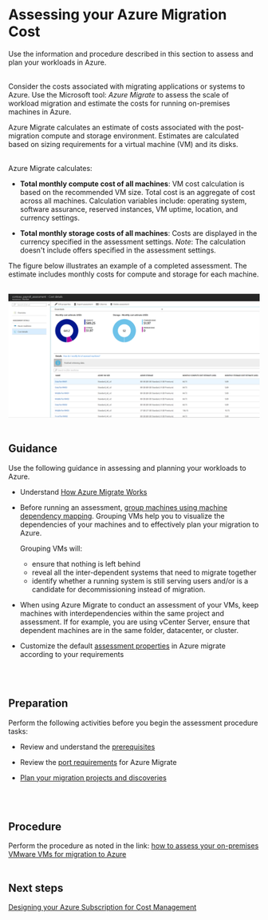 # Assessing your Azure Migration Cost
Use the information and procedure described in this section to assess and plan your workloads in Azure.
<br />
<br />

Consider the costs associated with migrating applications or systems to Azure. Use the Microsoft tool: *Azure Migrate* to assess the scale of workload migration and estimate the costs for running on-premises machines in Azure.

Azure Migrate calculates an estimate of costs associated with the post-migration compute and storage environment. Estimates are calculated based on sizing requirements for a virtual machine (VM) and its disks.
<br />
<br />

Azure Migrate calculates:  
- **Total monthly compute cost of all machines**: VM cost calculation is based on the recommended VM size. Total cost is an aggregate of cost across all machines. Calculation variables include: operating system, software assurance, reserved instances, VM uptime, location, and currency settings. 

- **Total monthly storage costs of all machines**:  Costs are displayed in the currency specified in the assessment settings. *Note*: The calculation doesn't include offers specified in the assessment settings. 

The figure below illustrates an example of a completed assessment. The estimate includes monthly costs for compute and storage for each machine.
<br/>
<br/>

![assessment](https://github.com/alvarovitta/Cost-Management/blob/master/Images/assessment-vm-cost.png)
<br/>
<br/>

## Guidance
Use the following guidance in assessing and planning your workloads to Azure.

- Understand [How Azure Migrate Works](https://docs.microsoft.com/en-us/azure/migrate/migrate-overview#how-does-azure-migrate-work)

- Before running an assessment, [group machines using machine dependency mapping](https://docs.microsoft.com/en-us/azure/migrate/how-to-create-group-machine-dependencies#prepare-machines-for-dependency-mapping). Grouping VMs help you to visualize the dependencies of your machines and to effectively plan your migration to Azure.  

  Grouping VMs will:
   - ensure that nothing is left behind  
   - reveal all the inter-dependent systems that need to migrate together  
   - identify whether a running system is still serving users and/or is a candidate for decommissioning instead of migration.

- When using Azure Migrate to conduct an assessment of your VMs, keep machines with interdependencies within the same project and assessment. If for example, you are using vCenter Server, ensure that dependent machines are in the same folder, datacenter, or cluster. 

- Customize the default [assessment properties](https://docs.microsoft.com/en-us/azure/migrate/how-to-modify-assessment#edit-assessment-properties) in Azure migrate according to your requirements
<br/>
<br/>

## Preparation
Perform the following activities before you begin the assessment procedure tasks: 

  - Review and understand the [prerequisites](https://docs.microsoft.com/en-us/azure/migrate/how-to-scale-assessment#prerequisites)
  
  - Review the [port requirements](https://docs.microsoft.com/en-us/azure/migrate/migrate-overview#what-are-the-port-requirements) for Azure Migrate
  - [Plan your migration projects and discoveries](https://docs.microsoft.com/en-us/azure/migrate/how-to-scale-assessment#plan-your-migration-projects-and-discoveries)
<br/>
<br/>

## Procedure 
Perform the procedure as noted in the link: [how to assess your on-premises VMware VMs for migration to Azure](https://docs.microsoft.com/en-us/azure/migrate/tutorial-assessment-vmware)
<br/>
<br/>

## Next steps
[Designing your Azure Subscription for Cost Management](3.2-Designing-your-Azure-subscription-for-cost-management.md)

